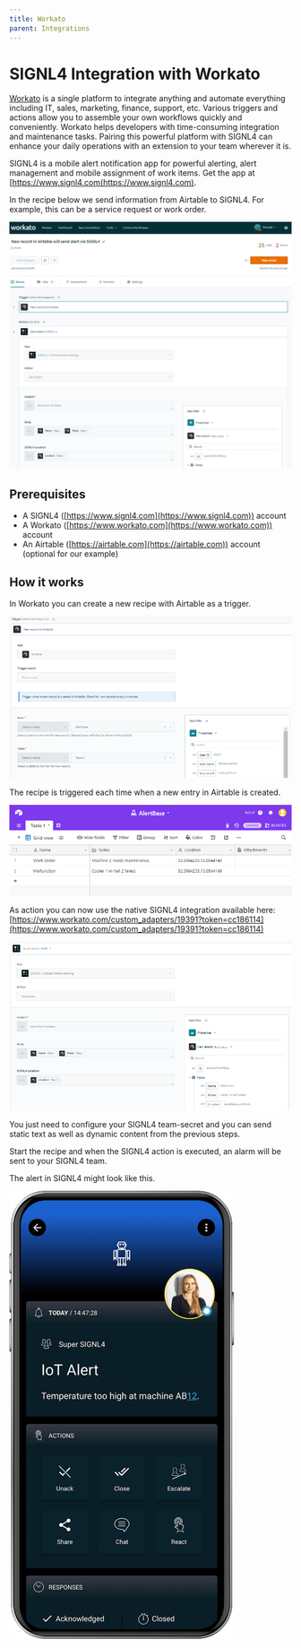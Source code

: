 ```yaml
---
title: Workato
parent: Integrations
---
```

# SIGNL4 Integration with Workato

[Workato](https://workato.com/) is a single platform to integrate anything and automate everything including IT, sales, marketing, finance, support, etc. Various triggers and actions allow you to assemble your own workflows quickly and conveniently. Workato helps developers with time-consuming integration and maintenance tasks. Pairing this powerful platform with SIGNL4 can enhance your daily operations with an extension to your team wherever it is.

SIGNL4 is a mobile alert notification app for powerful alerting, alert management and mobile assignment of work items. Get the app at [https://www.signl4.com(https://www.signl4.com).

In the recipe below we send information from Airtable to SIGNL4. For example, this can be a service request or work order.

![Airtables](airtables.png)

## Prerequisites
- A SIGNL4 ([https://www.signl4.com](https://www.signl4.com)) account
- A Workato ([https://www.workato.com](https://www.workato.com)) account
- An Airtable ([https://airtable.com](https://airtable.com)) account (optional for our example)

## How it works

In Workato you can create a new recipe with Airtable as a trigger.

![NewAirtables](new-airtable.png)

The recipe is triggered each time when a new entry in Airtable is created.

![recipe](recipe.png)

As action you can now use the native SIGNL4 integration available here:  
[https://www.workato.com/custom_adapters/19391?token=cc186114](https://www.workato.com/custom_adapters/19391?token=cc186114)

![send alert](send-alert.png)

You just need to configure your SIGNL4 team-secret and you can send static text as well as dynamic content from the previous steps.

Start the recipe and when the SIGNL4 action is executed, an alarm will be sent to your SIGNL4 team.

The alert in SIGNL4 might look like this.

![SIGNL4 Alert](signl4-iot.png)
